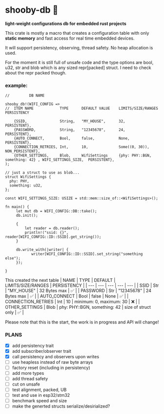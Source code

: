 # shooby-db :bear:
**light-weight configurations db for embedded rust projects**

This crate is mostly a macro that creates a configuration table with only **static memory** and fast access for real time embedded devices.

It will support persistency, observing, thread safety.
No heap allocation is used.

For the moment it is still full of unsafe code and the type options are bool, u32, str and blob which is any sized repr[packed] struct.
I need to check about the repr packed though.

### example:
```
//         DB NAME

shooby_db!(WIFI_CONFIG =>
//  ITEM NAME            TYPE      DEFAULT VALUE    LIMITS/SIZE/RANGES                                    PERSISTENCY
   
    {SSID,               String,   "MY_HOUSE",      32,                                                   PERSISTENT},
    {PASSWORD,           String,   "12345678",      24,                                                   PERSISTENT},
    {AUTO_CONNECT,       Bool,     false,           None,                                                 PERSISTENT},
    {CONNECTION_RETRIES, Int,      10,              Some((0, 30)),                                        NON_PERSISTENT},
    {OTHER_SETTINGS,     Blob,     WifiSettings     {phy: PHY::BGN, something: 42} , WIFI_SETTINGS_SIZE,  PERSISTENT},
);

// just a struct to use as blob...
struct WifiSettings {
  phy: PHY,
  something: u32,
};

const WIFI_SETTINGS_SIZE: USIZE = std::mem::size_of::<WifiSettings>();

fn main() {
     let mut db = WIFI_CONFIG::DB::take();
     db.init();
     
     {
         let reader = db.reader();
         println!("ssid: {}", reader[WIFI_CONFIG::ID::SSID].get_string());
     }
     
     db.write_with(|writer| {
            writer[WIFI_CONFIG::ID::SSID].set_string("something else");
     });

}

```
This created the next table
| NAME | TYPE | DEFAULT | LIMITS/SIZE/RANGES | PERSISTENCY |
| --- | --- | --- | --- | --- |
| SSID | Str | "MY_HOUSE" | 32 Bytes max | :white_check_mark: |
| PASSWORD | Str | "12345678" | 24 Bytes max | :white_check_mark: |
| AUTO_CONNECT | Bool | false | None | :white_check_mark: |
| CONNECTION_RETRIES | Int | 10 | minimum: 0, maximum: 30 | :x: |
| OTHER_SETTINGS | Blob | phy: PHY::BGN, something: 42 | size of struct only | :white_check_mark: |


Please note that this is the start, the work is in progress and API will change!

### PLANS
  - [x] add persistency trait
  - [x] add subscriber/observer trait
  - [x] call persistency and observers upon writes
  - [ ] use heapless instead of raw byte arrays
  - [ ] factory reset (including in persistency)
  - [ ] add more types
  - [ ] add thread safety
  - [ ] cut on unsafe
  - [ ] test alignment, packed, UB
  - [ ] test and use in esp32/stm32
  - [ ] benchmark speed and size
  - [ ] make the generted structs serialize/desirialized?
